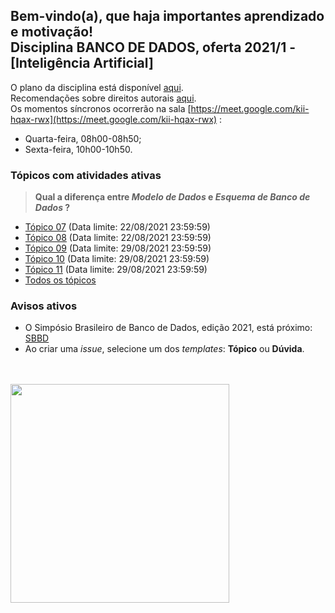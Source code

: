 ## Bem-vindo(a), que haja importantes aprendizado e motivação!<br> Disciplina **BANCO DE DADOS**, oferta 2021/1 - [Inteligência Artificial]

O plano da disciplina está disponível [aqui](./media/bd-2021-1-bia-plano.pdf).<br>
Recomendações sobre direitos autorais [aqui](./media/recomendacao-prograd.pdf).<br>
Os momentos síncronos ocorrerão na sala [https://meet.google.com/kii-hqax-rwx](https://meet.google.com/kii-hqax-rwx) :
- Quarta-feira, 08h00-08h50;
- Sexta-feira, 10h00-10h50.

### Tópicos com atividades ativas

> **Qual a diferença entre *Modelo de Dados* e *Esquema de Banco de Dados* ?**

- [Tópico 07](./topicos/topico-07.md) (Data limite: 22/08/2021 23:59:59)<br>
- [Tópico 08](./topicos/topico-08.md) (Data limite: 22/08/2021 23:59:59)<br>
- [Tópico 09](./topicos/topico-09.md) (Data limite: 29/08/2021 23:59:59)<br>
- [Tópico 10](./topicos/topico-10.md) (Data limite: 29/08/2021 23:59:59)<br>
- [Tópico 11](./topicos/topico-11.md) (Data limite: 29/08/2021 23:59:59)<br>
- [Todos os tópicos](topicos/topicos.md)

### Avisos ativos

- O Simpósio Brasileiro de Banco de Dados, edição 2021, está próximo: [SBBD](https://sbbd.org.br/2021/)
- Ao criar uma *issue*, selecione um dos *templates*: **Tópico** ou **Dúvida**.
<br>
<br>
<img src="./media/franki-chamaki-1K6IQsQbizI-unsplash.jpg" width="350">

